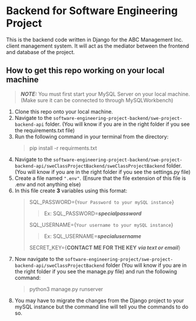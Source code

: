 # Backend for Software Engineering Project
This is the backend code written in Django for the ABC Management Inc. client management system. It will act as the mediator between the frontend and database of the project.
## How to get this repo working on your local machine
> **_NOTE:_** You must first start your MySQL Server on your local machine. (Make sure it can be connected to through MySQLWorkbench)
1. Clone this repo onto your local machine.
2. Navigate to the `software-engineering-project-backend/swe-project-backend-api` folder. (You will know if you are in the right folder if you see the requirements.txt file)
3. Run the following command in your terminal from the directory:
   > pip install -r requirments.txt
5. Navigate to the `software-engineering-project-backend/swe-project-backend-api/sweClassProjectBackend/sweClassProjectBackend` folder. (You will know if you are in the right folder if you see the settings.py file)
6. Create a file named `".env"`. (Ensure that the file extension of this file is .env and not anything else)
7. In this file create **3** variables using this format:
    > SQL_PASSWORD={`Your Password to your mySQL instance`}
    > 
    > > Ex: SQL_PASSWORD=***specialpassword***
    > 
    > SQL_USERNAME={`Your username to your mySQL instance`}
    > 
    > > Ex: SQL_USERNAME=***specialusername***
    > 
    > SECRET_KEY={**CONTACT ME FOR THE KEY** ***via text or email***}
8. Now navigate to the `software-engineering-project/swe-project-backend-api/sweClassProjectBackend` folder (You will know if you are in the right folder if you see the manage.py file) and run the following command:
    > python3 manage.py runserver
9. You may have to migrate the changes from the Django project to your mySQL instance but the command line will tell you the commands to do so.
